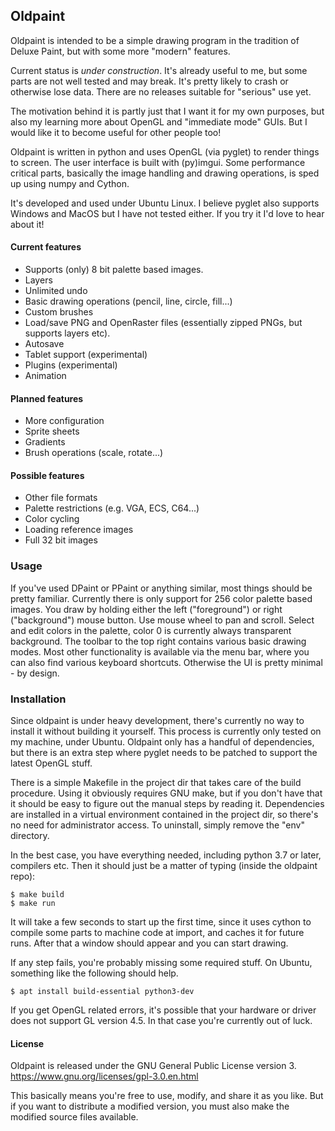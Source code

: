 ## Oldpaint ###

Oldpaint is intended to be a simple drawing program in the tradition of Deluxe Paint, but with some more "modern" features. 

Current status is *under construction*. It's already useful to me, but some parts are not well tested and may break. It's pretty likely to crash or otherwise lose data. There are no releases suitable for "serious" use yet.

The motivation behind it is partly just that I want it for my own purposes, but also my learning more about OpenGL and "immediate mode" GUIs. But I would like it to become useful for other people too!

Oldpaint is written in python and uses OpenGL (via pyglet) to render things to screen. The user interface is built with (py)imgui. Some performance critical parts, basically the image handling and drawing operations, is sped up using numpy and Cython.

It's developed and used under Ubuntu Linux. I believe pyglet also supports Windows and MacOS but I have not tested either. If you try it I'd love to hear about it!


#### Current features ####
- Supports (only) 8 bit palette based images.
- Layers
- Unlimited undo
- Basic drawing operations (pencil, line, circle, fill...)
- Custom brushes
- Load/save PNG and OpenRaster files (essentially zipped PNGs, but supports layers etc).
- Autosave
- Tablet support (experimental)
- Plugins (experimental)
- Animation


#### Planned features ####
- More configuration
- Sprite sheets
- Gradients
- Brush operations (scale, rotate...)


#### Possible features ####
- Other file formats
- Palette restrictions (e.g. VGA, ECS, C64...)
- Color cycling
- Loading reference images
- Full 32 bit images


### Usage ##

If you've used DPaint or PPaint or anything similar, most things should be pretty familiar. Currently there is only support for 256 color palette based images. You draw by holding either the left ("foreground") or right ("background") mouse button. Use mouse wheel to pan and scroll. Select and edit colors in the palette, color 0 is currently always transparent background. The toolbar to the top right contains various basic drawing modes. Most other functionality is available via the menu bar, where you can also find various keyboard shortcuts. Otherwise the UI is pretty minimal - by design.


### Installation ###

Since oldpaint is under heavy development, there's currently no way to install it without building it yourself. This process is currently only tested on my machine, under Ubuntu. Oldpaint only has a handful of dependencies, but there is an extra step where pyglet needs to be patched to support the latest OpenGL stuff.

There is a simple Makefile in the project dir that takes care of the build procedure. Using it obviously requires GNU make, but if you don't have that it should be easy to figure out the manual steps by reading it. Dependencies are installed in a virtual environment contained in the project dir, so there's no need for administrator access. To uninstall, simply remove the "env" directory.

In the best case, you have everything needed, including python 3.7 or later, compilers etc. Then it should just be a matter of typing (inside the oldpaint repo):

    $ make build
    $ make run
    
It will take a few seconds to start up the first time, since it uses cython to compile some parts to machine code at import, and caches it for future runs. After that a window should appear and you can start drawing.

If any step fails, you're probably missing some required stuff. On Ubuntu, something like the following should help.
    
    $ apt install build-essential python3-dev
    
If you get OpenGL related errors, it's possible that your hardware or driver does not support GL version 4.5. In that case you're currently out of luck.


#### License ####

Oldpaint is released under the GNU General Public License version 3. https://www.gnu.org/licenses/gpl-3.0.en.html

This basically means you're free to use, modify, and share it as you like. But if you want to distribute a modified version, you must also make the modified source files available.
